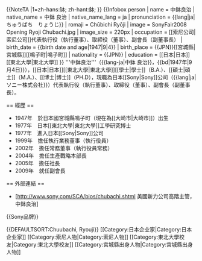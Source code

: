 {{NoteTA
|1=zh-hans:钵; zh-hant:鉢;
}}
{{Infobox person
| name = 中鉢良治
| native_name         = 中鉢 良治
| native_name_lang    = ja
| pronunciation       = {{lang|ja|ちゅうばち　りょうじ}}
| romaji              = Chūbichi Ryōji
| image = SonyFair2008 Opening Ryoji Chubachi.jpg
| image_size = 220px
| occupation = [[索尼公司|索尼公司]]代表執行役（執行董事）、取締役（董事）、副會長（副董事長）
| birth_date = {{birth date and age|1947|9|4}}
| birth_place = {{JPN}}[[宮城縣|宮城縣]][[鳴子町|鳴子町]]
| nationality = {{JPN}}
| education  = [[日本|日本]][[東北大學|東北大學]]
}}
'''中鉢良治'''（{{lang-ja|中鉢 良治}}，{{bd|1947年|9月4日}}），[[日本|日本]][[東北大學|東北大學]][[學士|學士]]（B.A.）、[[碩士|碩士]]（M.A.）、[[博士|博士]]（PH.D），現職為日本[[Sony|Sony]]公司（{{lang|ja|ソニー株式会社}}）代表執行役（執行董事）、取締役（董事）、副會長（副董事長）。

== 經歷 ==
* 1947年　於日本國宮城縣鳴子町（現在為[[大崎市|大崎市]]）出生
* 1977年　日本[[東北大學|東北大學]]工學研究博士
* 1977年　進入日本[[Sony|Sony]]公司
* 1999年　擔任執行業務董事（執行役員）
* 2002年　擔任常務董事（執行役員常務）
* 2004年　擔任生產戰略本部長
* 2005年　擔任社長
* 2009年　就任副會長

== 外部連結 ==
* [http://www.sony.com/SCA/bios/chubachi.shtml 美國新力公司高階主管，中鉢良治]

{{Sony品牌}}

{{DEFAULTSORT:Chuubachi, Ryouji}}
[[Category:日本企业家|Category:日本企业家]]
[[Category:索尼人物|Category:索尼人物]]
[[Category:東北大學校友|Category:東北大學校友]]
[[Category:宮城縣出身人物|Category:宮城縣出身人物]]